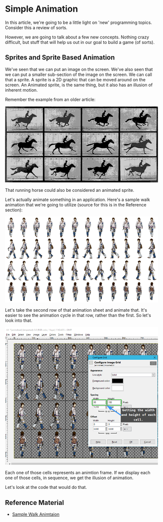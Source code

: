 # Simple Animation

In this article, we're going to be a little light on 'new' programming topics. Consider this a review of sorts.

However, we are going to talk about a few new concepts. Nothing crazy difficult, but stuff that will help us out in our goal to build a game (of sorts).

## Sprites and Sprite Based Animation

We've seen that we can put an image on the screen. We've also seen that we can put a smaller sub-section of the image on the screen. We can call that a sprite. A sprite is a 2D graphic that can be moved around on the screen. An Animated sprite, is the same thing, but it also has an illusion of inherent motion.

Remember the example from an older article:

![Running Horse](images/running-horse.gif)

That running horse could also be considered an animated sprite.

Let's actually animate something in an application.  Here's a sample walk animation that we're going to utilize (source for this is in the Reference section):

![Walk animation](images/animsheet.png)

Let's take the second row of that animation sheet and animate that. It's easier to see the animation cycle in that row, rather than the first. So let's look into that.

![looking at the anim sheet](images/animsheet_gridlines.png)

Each one of those cells represents an animtion frame. If we display each one of those cells, in sequence, we get the illusion of animation.

Let's look at the code that would do that.

## Reference Material

- [Sample Walk Animtaion](https://mattrobenolt.com/jquery-sprite-plugin/)
